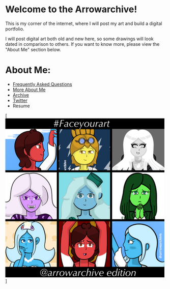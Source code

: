 # Welcome to the Arrowarchive!
This is my corner of the internet, where I will post my art and build a digital portfolio. 

I will post digital art both old and new here, so some drawings will look dated in comparison to others. If you want to know more, please view the "About Me" section below. 

# About Me:
* [Frequently Asked Questions](FAQ.md)
* [More About Me](aboutmore.md)
* [Archive](gallery.md)
* [Twitter](https://twitter.com/arrowarchive)
* Resume 

[<img src="images/facemyart.PNG" alt="facemyart" width="500"/>]
